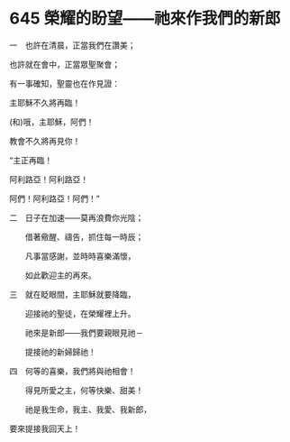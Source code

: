 # 645 榮耀的盼望——祂來作我們的新郎

一　也許在清晨，正當我們在讚美；

也許就在會中，正當眾聖聚會；

有一事確知，聖靈也在作見證：

主耶穌不久將再臨！

(和)哦，主耶穌，阿們！

教會不久將再見你！

“主正再臨！

阿利路亞！阿利路亞！

阿們！阿利路亞！阿們！”

二　日子在加速——莫再浪費你光陰；

　　借著儆醒、禱告，抓住每一時辰；

　　凡事當感謝，並時時喜樂滿懷，

　　如此歡迎主的再來。

三　就在眨眼間，主耶穌就要降臨，

　　迎接祂的聖徒，在榮耀裡上升。

　　祂來是新郎——我們要親眼見祂－

　　提接祂的新婦歸祂！

四　何等的喜樂，我們將與祂相會！

　　得見所愛之主，何等快樂、甜美！

　　祂是我生命，我主、我愛、我新郎，

要來提接我回天上！

